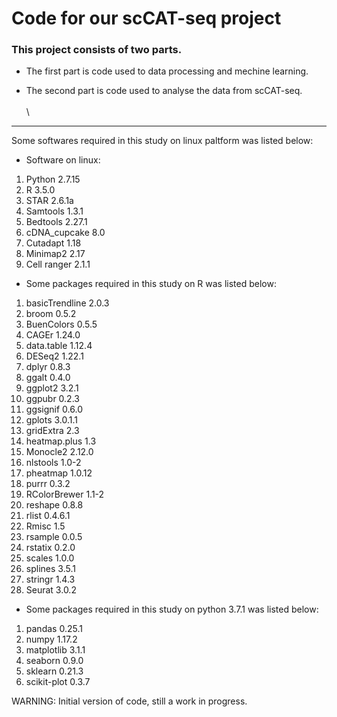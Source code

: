 # Code for our scCAT-seq project  




### This project consists of two parts.

* The first part is code used to data processing and mechine learning.

* The second part is code used to analyse the data from scCAT-seq.
\
\
\ 
---
Some softwares required in this study on linux paltform was listed below:

* Software on linux:
1) Python 2.7.15   
2) R 3.5.0   
3) STAR 2.6.1a   
4) Samtools 1.3.1   
5) Bedtools 2.27.1   
6) cDNA_cupcake 8.0   
7) Cutadapt 1.18   
8) Minimap2 2.17   
9) Cell ranger 2.1.1   
 
 
 
* Some packages required in this study on R was listed below:
 
1) basicTrendline 2.0.3   
2) broom 0.5.2   
3) BuenColors 0.5.5   
4) CAGEr 1.24.0   
5) data.table 1.12.4   
6) DESeq2 1.22.1   
7) dplyr 0.8.3   
8) ggalt 0.4.0   
9) ggplot2 3.2.1   
10) ggpubr 0.2.3   
11) ggsignif 0.6.0   
12) gplots 3.0.1.1   
13) gridExtra 2.3   
14) heatmap.plus 1.3   
15) Monocle2 2.12.0   
16) nlstools 1.0-2   
17) pheatmap 1.0.12   
18) purrr 0.3.2   
19) RColorBrewer 1.1-2   
20) reshape 0.8.8   
21) rlist 0.4.6.1   
22) Rmisc 1.5   
23) rsample 0.0.5   
24) rstatix 0.2.0   
25) scales 1.0.0   
26) splines 3.5.1   
27) stringr 1.4.3   
28) Seurat 3.0.2   
 
 
 
* Some packages required in this study on python 3.7.1 was listed below:
 
1) pandas 0.25.1  
2) numpy 1.17.2  
3) matplotlib 3.1.1  
4) seaborn 0.9.0
5) sklearn 0.21.3  
6) scikit-plot 0.3.7



WARNING: Initial version of code, still a work in progress.
